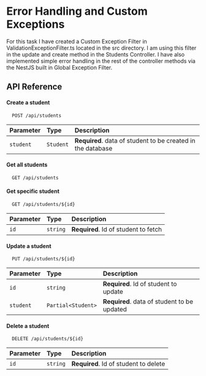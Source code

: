 
# Error Handling and Custom Exceptions

For this task I have created a Custom Exception Filter in ValidationExceptionFilter.ts located in the src directory. I am using this filter in the update and create method in the Students Controller. I have also
implemented simple error handling in the rest of the controller methods via the NestJS built in Global Exception Filter.


## API Reference


#### Create a student

```http
  POST /api/students
```

| Parameter | Type     | Description                       |
| :-------- | :------- | :-------------------------------- |
| `student`      | `Student` | **Required**. data of student to be created in the database |

#### Get all students

```http
  GET /api/students
```

#### Get specific student

```http
  GET /api/students/${id}
```

| Parameter | Type     | Description                       |
| :-------- | :------- | :-------------------------------- |
| `id`      | `string` | **Required**. Id of student to fetch |

#### Update a student

```http
  PUT /api/students/${id}
```

| Parameter | Type     | Description                       |
| :-------- | :------- | :-------------------------------- |
| `id`      | `string` | **Required**. Id of student to update |
| `student`      | `Partial<Student>` | **Required**. data of student to be updated |

#### Delete a student

```http
  DELETE /api/students/${id}
```
| Parameter | Type     | Description                       |
| :-------- | :------- | :-------------------------------- |
| `id`      | `string` | **Required**. Id of student to delete |



